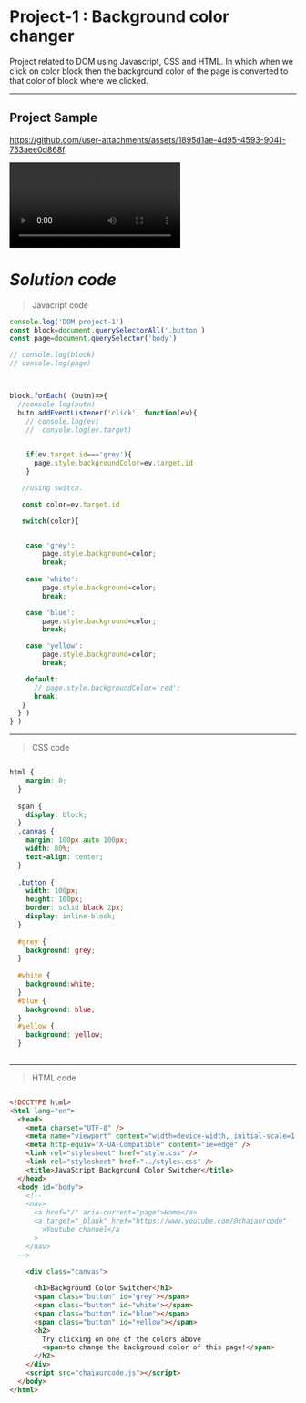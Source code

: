 
# Project-1 : Background color changer

Project related to DOM using Javascript, CSS and HTML. In which when we click on color block then the background color of the page is converted to that color of block where we clicked.


---
## **Project Sample**

https://github.com/user-attachments/assets/1895d1ae-4d95-4593-9041-753aee0d868f



<video controls src="Screen Recording 2024-10-02 204529.mp4" title="Title"></video>








# *Solution code*


>Javacript code 

```  Javascript
console.log('DOM project-1')
const block=document.querySelectorAll('.button')
const page=document.querySelector('body')

// console.log(block)
// console.log(page)



block.forEach( (butn)=>{
  //console.log(butn)
  butn.addEventListener('click', function(ev){
    // console.log(ev)
    //  console.log(ev.target)
    

    if(ev.target.id==='grey'){
      page.style.backgroundColor=ev.target.id
    }

   //using switch.

   const color=ev.target.id

   switch(color){


    case 'grey':
        page.style.background=color;
        break;
 
    case 'white':
        page.style.background=color;
        break;

    case 'blue':
        page.style.background=color;
        break;

    case 'yellow':
        page.style.background=color;
        break;

    default:
      // page.style.backgroundColor='red';
      break;
   }
  } )
} )

```

---

> CSS code
```css

html {
    margin: 0;
  }
  
  span {
    display: block;
  }
  .canvas {
    margin: 100px auto 100px;
    width: 80%;
    text-align: center;
  }
  
  .button {
    width: 100px;
    height: 100px;
    border: solid black 2px;
    display: inline-block;
  }
  
  #grey {
    background: grey;
  }
  
  #white {
    background:white;
  }
  #blue {
    background: blue;
  }
  #yellow {
    background: yellow;
  }
  
```
---

>HTML code

```HTML

<!DOCTYPE html>
<html lang="en">
  <head>
    <meta charset="UTF-8" />
    <meta name="viewport" content="width=device-width, initial-scale=1.0" />
    <meta http-equiv="X-UA-Compatible" content="ie=edge" />
    <link rel="stylesheet" href="style.css" />
    <link rel="stylesheet" href="../styles.css" />
    <title>JavaScript Background Color Switcher</title>
  </head>
  <body id="body">
    <!--
    <nav>
      <a href="/" aria-current="page">Home</a>
      <a target="_blank" href="https://www.youtube.com/@chaiaurcode"
        >Youtube channel</a
      >
    </nav>
  -->

    <div class="canvas">
     
      <h1>Background Color Switcher</h1>
      <span class="button" id="grey"></span>
      <span class="button" id="white"></span>
      <span class="button" id="blue"></span>
      <span class="button" id="yellow"></span>
      <h2>
        Try clicking on one of the colors above
        <span>to change the background color of this page!</span>
      </h2>
    </div>
    <script src="chaiaurcode.js"></script>
  </body>
</html>

```


